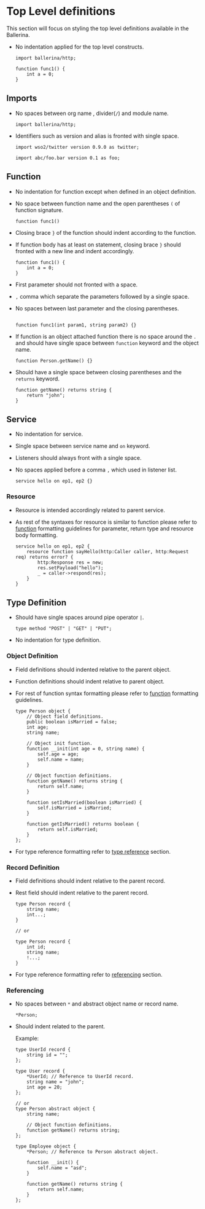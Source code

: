 # Top Level definitions

This section will focus on styling the top level definitions available in the Ballerina.

* No indentation applied for the top level constructs.

  ```ballerina
  import ballerina/http;

  function func1() {
      int a = 0;
  }
  ```

## Imports

* No spaces between org name , divider(`/`) and module name.

  ```ballerina
  import ballerina/http;
  ```
* Identifiers such as version and alias is fronted with single space.

  ```ballerina
  import wso2/twitter version 0.9.0 as twitter;

  import abc/foo.bar version 0.1 as foo;
  ```

## Function
* No indentation for function except when defined in an object definition.
* No space between function name and the open parentheses `(` of function signature.

  ```ballerina
  function func1()
  ```
* Closing brace `}` of the function should indent according to the function.
* If function body has at least on statement, closing brace `}` should fronted with a new line
  and indent accordingly.
  
  ```ballerina
  function func1() {
      int a = 0;
  }
  ```
* First parameter should not fronted with a space. 
* `,` comma which separate the parameters followed by a single space.
* No spaces between last parameter and the closing parentheses.

  ```ballerina

  function func1(int param1, string param2) {}

  ```
 
* If function is an object attached function there is no space around the `.`
  and should have single space between `function` keyword and the object name.

  ```ballerina
  function Person.getName() {}
  ```

* Should have a single space between closing parentheses and the `returns` keyword.

  ```ballerina
  function getName() returns string {
      return "john";
  }
  ``` 

## Service

* No indentation for service.
* Single space between service name and `on` keyword.
* Listeners should always front with a single space.
* No spaces applied before a comma `,` which used in listener list.
  
  ```ballerina
  service hello on ep1, ep2 {}
  ```

### Resource

* Resource is intended accordingly related to parent service.
* As rest of the syntaxes for resource is similar to function please refer to [function](#Function) formatting guidelines for
parameter, return type and resource body formatting.  

  ```ballerina
  service hello on ep1, ep2 {
      resource function sayHello(http:Caller caller, http:Request req) returns error? {
          http:Response res = new;
          res.setPayload("hello");
          _ = caller->respond(res);
      }
  }
  ```
  
## Type Definition

* Should have single spaces around pipe operator `|`.

  ```ballerina
  type method "POST" | "GET" | "PUT";
  ```
* No indentation for type definition. 

### Object Definition

* Field definitions should indented relative to the parent object.
* Function definitions should indent relative to parent object.
* For rest of function syntax formatting please refer to [function](#Function) formatting guidelines.

  ```ballerina
  type Person object {
      // Object field definitions.
      public boolean isMarried = false;
      int age;
      string name;
  
      // Object init function.
      function __init(int age = 0, string name) {
          self.age = age;
          self.name = name;
      }
  
      // Object function definitions.
      function getName() returns string {
          return self.name;
      }
  
      function setIsMarried(boolean isMarried) {
          self.isMarried = isMarried;
      }
      
      function getIsMarried() returns boolean {
          return self.isMarried;
      }
  };
  ```
* For type reference formatting refer to [type reference](#Referencing) section.
### Record Definition
* Field definitions should indent relative to the parent record.
* Rest field should indent relative to the parent record.

  ```ballerina
  type Person record {
      string name;
      int...;
  }

  // or

  type Person record {
      int id;
      string name;
      !...;
  }
  ```
* For type reference formatting refer to [referencing](#Referencing) section.

### Referencing
* No spaces between `*` and abstract object name or record name.
  
  ```ballerina
  *Person;
  ```
* Should indent related to the parent.

  Example:

  ```ballerina
  type UserId record {
      string id = "";
  };
  
  type User record {
      *UserId; // Reference to UserId record.
      string name = "john";
      int age = 20;
  };

  // or
  type Person abstract object {
      string name;
  
      // Object function definitions.
      function getName() returns string;
  };

  type Employee object {
      *Person; // Reference to Person abstract object.

      function __init() {
          self.name = "asd";
      }

      function getName() returns string {
          return self.name;
      }
  };
  ```